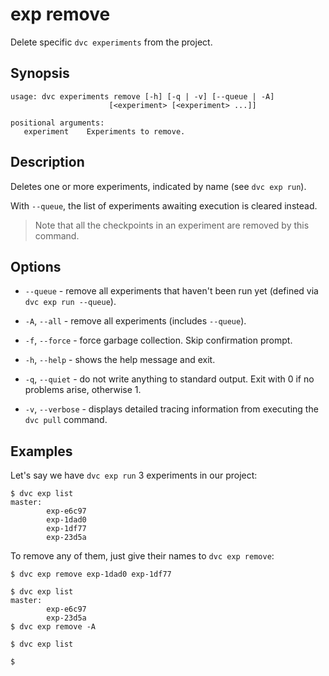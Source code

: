 # exp remove

Delete specific `dvc experiments` from the <abbr>project</abbr>.

## Synopsis

```usage
usage: dvc experiments remove [-h] [-q | -v] [--queue | -A]
                      [<experiment> [<experiment> ...]]

positional arguments:
   experiment    Experiments to remove.
```

## Description

Deletes one or more experiments, indicated by name (see `dvc exp run`).

With `--queue`, the list of experiments awaiting execution is cleared instead.

> Note that all the checkpoints in an experiment are removed by this command.

## Options

- `--queue` - remove all experiments that haven't been run yet (defined via
  `dvc exp run --queue`).

- `-A`, `--all` - remove all experiments (includes `--queue`).

- `-f`, `--force` - force garbage collection. Skip confirmation prompt.

- `-h`, `--help` - shows the help message and exit.

- `-q`, `--quiet` - do not write anything to standard output. Exit with 0 if no
  problems arise, otherwise 1.

- `-v`, `--verbose` - displays detailed tracing information from executing the
  `dvc pull` command.

## Examples

Let's say we have `dvc exp run` 3 experiments in our project:

```dvc
$ dvc exp list
master:
        exp-e6c97
        exp-1dad0
        exp-1df77
        exp-23d5a
```

To remove any of them, just give their names to `dvc exp remove`:

```dvc
$ dvc exp remove exp-1dad0 exp-1df77

$ dvc exp list
master:
        exp-e6c97
        exp-23d5a
$ dvc exp remove -A

$ dvc exp list

$
```
